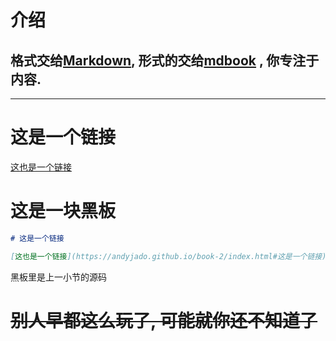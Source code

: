 
# 介绍

## 格式交给[Markdown](https://rust-lang.github.io/mdBook/format/markdown.html), 形式的交给[mdbook](https://rust-lang.github.io/mdBook/index.html) , 你专注于内容. 


---

# 这是一个链接

[这也是一个链接](https://andyjado.github.io/book-2/index.html#这是一个链接)

# 这是一块黑板

```markdown
# 这是一个链接

[这也是一个链接](https://andyjado.github.io/book-2/index.html#这是一个链接)

```

黑板里是上一小节的源码


# ~~别人早都这么玩了, 可能就你还不知道了~~
